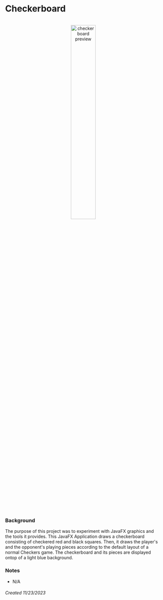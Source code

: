# Checkerboard
<div align="center">
  <p>
    <br>
    <img src="https://github.com/JasmineMontrichard/Checkerboard/assets/156850072/4671bf36-43f8-43f5-adfe-51e17c58ee18" alt="checkerboard preview" width="40%" height="40%"/>
  </p>
</div>

### Background
The purpose of this project was to experiment with JavaFX graphics and the tools it provides. This JavaFX Application draws a checkerboard consisting of checkered red and black squares. Then, it draws the player's and the opponent's playing pieces according to the default layout of a normal Checkers game. The checkerboard and its pieces are displayed ontop of a light blue background.

### Notes
* N/A
  
###### Created 11/23/2023

